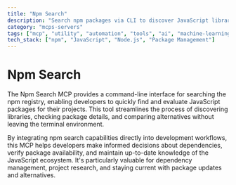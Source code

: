 ```yaml
---
title: "Npm Search"
description: "Search npm packages via CLI to discover JavaScript libraries and manage dependencies efficiently."
category: "mcps-servers"
tags: ["mcp", "utility", "automation", "tools", "ai", "machine-learning"]
tech_stack: ["npm", "JavaScript", "Node.js", "Package Management"]
---
```


# Npm Search

The Npm Search MCP provides a command-line interface for searching the npm registry, enabling developers to quickly find and evaluate JavaScript packages for their projects. This tool streamlines the process of discovering libraries, checking package details, and comparing alternatives without leaving the terminal environment.

By integrating npm search capabilities directly into development workflows, this MCP helps developers make informed decisions about dependencies, verify package availability, and maintain up-to-date knowledge of the JavaScript ecosystem. It's particularly valuable for dependency management, project research, and staying current with package updates and alternatives.
